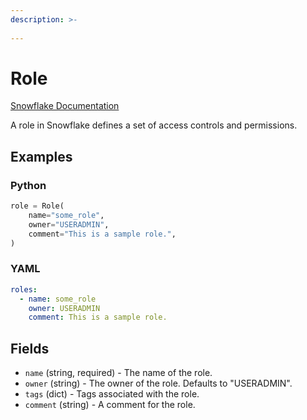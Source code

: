 ```yaml
---
description: >-
  
---
```


# Role

[Snowflake Documentation](https://docs.snowflake.com/en/sql-reference/sql/create-role)

A role in Snowflake defines a set of access controls and permissions.

## Examples

### Python

```python
role = Role(
    name="some_role",
    owner="USERADMIN",
    comment="This is a sample role.",
)
```

### YAML

```yaml
roles:
  - name: some_role
    owner: USERADMIN
    comment: This is a sample role.
```

## Fields

* `name` (string, required) - The name of the role.
* `owner` (string) - The owner of the role. Defaults to "USERADMIN".
* `tags` (dict) - Tags associated with the role.
* `comment` (string) - A comment for the role.


